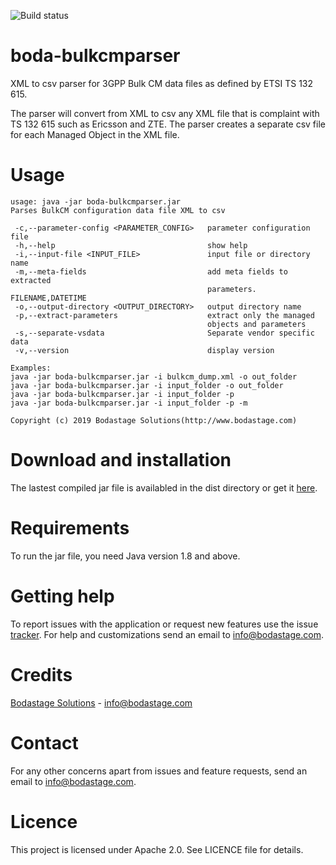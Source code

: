 ![Build status](https://travis-ci.org/bodastage/boda-bulkcmparser.svg?branch=master)

# boda-bulkcmparser
XML to csv parser for 3GPP Bulk CM data files as defined by ETSI TS 132 615.

The parser will convert from XML to csv any XML file that is complaint with TS 132 615 such as Ericsson and ZTE. The parser creates a separate csv file for each Managed Object in the XML file.

# Usage
```
usage: java -jar boda-bulkcmparser.jar
Parses BulkCM configuration data file XML to csv

 -c,--parameter-config <PARAMETER_CONFIG>   parameter configuration file
 -h,--help                                  show help
 -i,--input-file <INPUT_FILE>               input file or directory name
 -m,--meta-fields                           add meta fields to extracted
                                            parameters. FILENAME,DATETIME
 -o,--output-directory <OUTPUT_DIRECTORY>   output directory name
 -p,--extract-parameters                    extract only the managed
                                            objects and parameters
 -s,--separate-vsdata                       Separate vendor specific data
 -v,--version                               display version

Examples:
java -jar boda-bulkcmparser.jar -i bulkcm_dump.xml -o out_folder
java -jar boda-bulkcmparser.jar -i input_folder -o out_folder
java -jar boda-bulkcmparser.jar -i input_folder -p
java -jar boda-bulkcmparser.jar -i input_folder -p -m

Copyright (c) 2019 Bodastage Solutions(http://www.bodastage.com)
```

# Download and installation
The lastest compiled jar file is availabled in the dist directory or get it [here](https://github.com/bodastage/boda-bulkcmparser/blob/master/dist/boda-bulkcmparser.jar?raw=true).

# Requirements
To run the jar file, you need Java version 1.8 and above.

# Getting help
To report issues with the application or request new features use the issue [tracker](https://github.com/boda-stage/boda-bulkcmparser/issues). For help and customizations send an email to info@bodastage.com.

# Credits
[Bodastage Solutions](http://www.bodastage.com) - info@bodastage.com

# Contact
For any other concerns apart from issues and feature requests, send an email to info@bodastage.com.

# Licence
This project is licensed under Apache 2.0. See LICENCE file for details.
